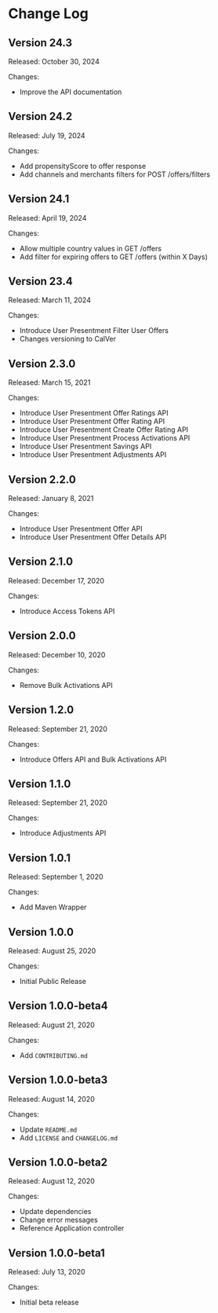 # Change Log

## Version 24.3

Released: October 30, 2024

Changes:

* Improve the API documentation

## Version 24.2

Released: July 19, 2024

Changes:

* Add propensityScore to offer response
* Add channels and merchants filters for POST /offers/filters

## Version 24.1

Released: April 19, 2024

Changes:

* Allow multiple country values in GET /offers
* Add filter for expiring offers to GET /offers (within X Days)

## Version 23.4

Released: March 11, 2024

Changes:

* Introduce User Presentment Filter User Offers
* Changes versioning to CalVer

## Version 2.3.0

Released: March 15, 2021

Changes:

* Introduce User Presentment Offer Ratings API
* Introduce User Presentment Offer Rating API
* Introduce User Presentment Create Offer Rating API
* Introduce User Presentment Process Activations API
* Introduce User Presentment Savings API
* Introduce User Presentment Adjustments API

## Version 2.2.0

Released: January 8, 2021

Changes:

* Introduce User Presentment Offer API
* Introduce User Presentment Offer Details API

## Version 2.1.0

Released: December 17, 2020

Changes:

* Introduce Access Tokens API

## Version 2.0.0

Released: December 10, 2020

Changes:

* Remove Bulk Activations API

## Version 1.2.0

Released: September 21, 2020

Changes:

* Introduce Offers API and Bulk Activations API

## Version 1.1.0

Released: September 21, 2020

Changes:

* Introduce Adjustments API

## Version 1.0.1

Released: September 1, 2020

Changes:

* Add Maven Wrapper

## Version 1.0.0

Released: August 25, 2020

Changes:

* Initial Public Release

## Version 1.0.0-beta4

Released: August 21, 2020

Changes:

* Add `CONTRIBUTING.md`

## Version 1.0.0-beta3

Released: August 14, 2020

Changes:

* Update `README.md`
* Add `LICENSE` and `CHANGELOG.md`

## Version 1.0.0-beta2

Released: August 12, 2020

Changes:

* Update dependencies
* Change error messages
* Reference Application controller

## Version 1.0.0-beta1

Released: July 13, 2020

Changes:

* Initial beta release